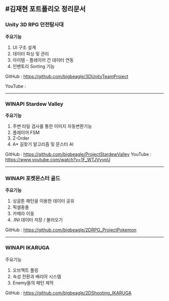 #김재현 포트폴리오 정리문서
------------
### Unity 3D RPG 던전탐사대
**주요기능**
1. UI 구조 설계
2. 데이터 파싱 및 관리
3. 아이템 - 플레이어 간 데이터 연동
4. 인벤토리 Sorting 기능

GitHub : https://github.com/bigbeagle/3DUnityTeamProject

YouTube : 

------------
### WINAPI Stardew Valley
**주요기능**
1. 주변 타일 검사를 통한 이미지 자동변환기능
2. 플레이어 FSM
3. Z-Order
4. A* 길찾기 알고리즘 및 몬스터 AI

GitHub : https://github.com/bigbeagle/ProjectStardewValley
YouTube : https://www.youtube.com/watch?v=1F_WTJVyvpU

------------

### WINAPI  포켓몬스터 골드
**주요기능**
1. 싱글톤 패턴을 이용한 데이터 공유
2. 픽셀충돌
3. 카메라 이동
4. .INI 데이터 저장 / 불러오기

GitHub : https://github.com/bigbeagle/2DRPG_ProjectPokemon

------------

### WINAPI  IKARUGA
주요기능
1. 오브젝트 풀링
2. 속성 전환과 배리어 시스템
3. Enemy들의 패턴 제작

GitHub : https://github.com/bigbeagle/2DShooting_IKARUGA

